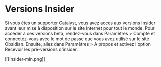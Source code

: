 # Versions Insider

Si vous êtes un supporter Catalyst, vous avez accès aux versions Insider avant leur mise à disposition sur le site Internet pour tout le monde. Pour accéder à ces versions beta, rendez-vous dans Paramètres > Compte et connectez-vous avec le mot de passe que vous avez utilisé sur le site Obsidian.
Ensuite, allez dans Paramètres > A propos et activez l'option Recevoir les pré-versions d'insider.

![[insider-min.png]]
